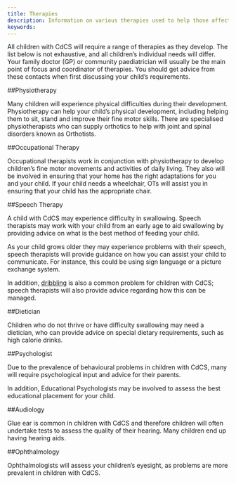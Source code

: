 ```yaml
---
title: Therapies
description: Information on various therapies used to help those affected by Cri du Chat Syndrome
keywords:
---
```


All children with CdCS will require a range of therapies as they develop. The list below is not exhaustive, and all children’s individual needs will differ. Your family doctor (GP) or community paediatrician will usually be the main point of focus and coordinator of therapies. You should get advice from these contacts when first discussing your child’s requirements.
 
##Physiotherapy
 
Many children will experience physical difficulties during their development. Physiotherapy can help your child’s physical development, including helping them to sit, stand and improve their fine motor skills. There are specialised physiotherapists who can supply orthotics to help with joint and spinal disorders known as Orthotists.
 
##Occupational Therapy
 
Occupational therapists work in conjunction with physiotherapy to develop children’s fine motor movements and activities of daily living. They also will be involved in ensuring that your home has the right adaptations for you and your child. If your child needs a wheelchair, OTs will assist you in ensuring that your child has the appropriate chair.
 
##Speech Therapy
 
A child with CdCS may experience difficulty in swallowing. Speech therapists may work with your child from an early age to aid swallowing by providing advice on what is the best method of feeding your child. 

As your child grows older they may experience problems with their speech, speech therapists will provide guidance on how you can assist your child to communicate. For instance, this could be using sign language or a picture exchange system.  

In addition, [dribbling](/information/problems/dribbling.html) is also a common problem for children with CdCS; speech therapists will also provide advice regarding how this can be managed.
 
##Dietician
 
Children who do not thrive or have difficulty swallowing may need a dietician, who can provide advice on special dietary requirements, such as high calorie drinks.
 
##Psychologist
 
Due to the prevalence of behavioural problems in children with CdCS, many will require psychological input and advice for their parents. 

In addition, Educational Psychologists may be involved to assess the best educational placement for your child.
 
##Audiology
 
Glue ear is common in children with CdCS and therefore children will often undertake tests to assess the quality of their hearing. Many children end up having hearing aids.

##Ophthalmology

Ophthalmologists will assess your children’s eyesight, as problems are more prevalent in children with CdCS.